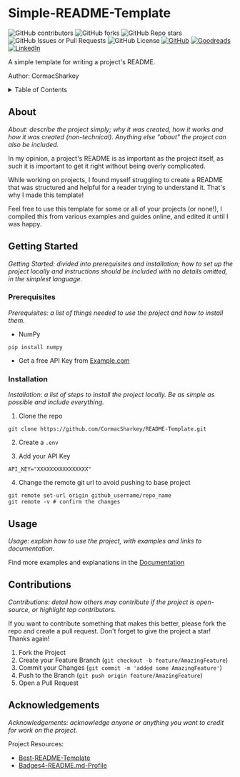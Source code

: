 # Simple-README-Template

<!-- [![Contributors][contributors-shield]][contributors-url] -->
![GitHub contributors](https://img.shields.io/github/contributors/CormacSharkey/Simple-README-Template?style=flat)
![GitHub forks](https://img.shields.io/github/forks/CormacSharkey/Simple-README-Template?style=flat)
![GitHub Repo stars](https://img.shields.io/github/stars/CormacSharkey/Simple-README-Template?style=flat)
![GitHub Issues or Pull Requests](https://img.shields.io/github/issues/CormacSharkey/Simple-README-Template?style=flat)
![GitHub License](https://img.shields.io/github/license/CormacSharkey/Simple-README-Template)
[![GitHub][github-shield]][github-url]
[![Goodreads][goodreads-shield]][goodreads-url]
[![LinkedIn][linkedin-shield]][linkedin-url]

A simple template for writing a project's README.

Author: CormacSharkey

<!-- TABLE OF CONTENTS -->
<details>
  <summary>Table of Contents</summary>
  <ol>
    <li>
      <a href="#about">About</a>
    </li>
    <li>
      <a href="#getting-started">Getting Started</a>
      <ul>
        <li><a href="#prerequisites">Prerequisites</a></li>
        <li><a href="#installation">Installation</a></li>
      </ul>
    </li>
    <li><a href="#usage">Usage</a></li>
    <li><a href="#contributions">Contributions</a></li>
    <li><a href="#acknowledgments">Acknowledgments</a></li>
  </ol>
</details>

## About

*About: describe the project simply; why it was created, how it works and how it was created (non-technical). Anything else "about" the project can also be included.*

In my opinion, a project's README is as important as the project itself, as such it is important to get it right without being overly complicated. 

While working on projects, I found myself struggling to create a README that was structured and helpful for a reader trying to understand it. That's why I made this template!

Feel free to use this template for some or all of your projects (or none!), I compiled this from various examples and guides online, and edited it until I was happy.

## Getting Started 

*Getting Started: divided into prerequisites and installation; how to set up the project locally and instructions should be included with no details omitted, in the simplest language.*

### Prerequisites

*Prerequisites: a list of things needed to use the project and how to install them.*

- NumPy
````
pip install numpy
````

- Get a free API Key from [Example.com](example.com)

### Installation

*Installation: a list of steps to install the project locally. Be as simple as possible and include everything.*

1. Clone the repo
````
git clone https://github.com/CormacSharkey/README-Template.git
````

2. Create a `.env`

3. Add your API Key
````
API_KEY="XXXXXXXXXXXXXXXX"
````

4. Change the remote git url to avoid pushing to base project
````
git remote set-url origin github_username/repo_name
git remote -v # confirm the changes
````

## Usage

*Usage: explain how to use the project, with examples and links to documentation.*

Find more examples and explanations in the [Documentation](example.com)

## Contributions

*Contributions: detail how others may contribute if the project is open-source, or highlight top contributors.*

If you want to contribute something that makes this better, please fork the repo and create a pull request. Don't forget to give the project a star! Thanks again!

1. Fork the Project
2. Create your Feature Branch (`git checkout -b feature/AmazingFeature`)
3. Commit your Changes (`git commit -m 'added some AmazingFeature'`)
4. Push to the Branch (`git push origin feature/AmazingFeature`)
5. Open a Pull Request

## Acknowledgements

*Acknowledgements: acknowledge anyone or anything you want to credit for work on the project.*

Project Resources:
- [Best-README-Template](https://github.com/othneildrew/Best-README-Template)
- [Badges4-README.md-Profile](https://github.com/alexandresanlim/Badges4-README.md-Profile)


[linkedin-shield]: https://img.shields.io/badge/LinkedIn-0077B5?style=flat&logo=linkedin&logoColor=white
[linkedin-url]: https://www.linkedin.com/in/cormac-sharkey/

[github-shield]: https://img.shields.io/badge/GitHub-100000?style=flat&logo=github&logoColor=white
[github-url]: https://github.com/CormacSharkey

[goodreads-shield]: https://img.shields.io/badge/Goodreads-372213?style=flat&logo=goodreads&logoColor=white
[goodreads-url]: https://www.goodreads.com/user/show/107336829-cormac-sharkey
